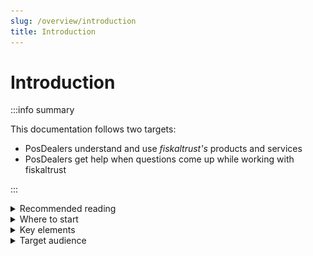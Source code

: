 ```yaml
---
slug: /overview/introduction
title: Introduction
---
```

# Introduction


:::info summary

This documentation follows two targets:

* PosDealers understand and use _fiskaltrust's_ products and services
* PosDealers get help when questions come up while working with fiskaltrust

:::
<details>
  <summary> Recommended reading</summary>  

| target audience                 |                    Overview                    |                  Get started                   |                  Buy / Resell                  |              Technical Operations              |              Information Sources               |
|---------------------------------|:----------------------------------------------:|:----------------------------------------------:|:----------------------------------------------:|:----------------------------------------------:|:----------------------------------------------:|
| **support staff**               | ![recommended](images/valid.png "recommended") | ![recommended](images/valid.png "recommended") | ![recommended](images/valid.png "recommended") | ![recommended](images/valid.png "recommended") | ![recommended](images/valid.png "recommended") |
| **pre-test or on-site rollout** |                <sup>**1**</sup>                |       ![invalid](images/valid.png "no")        |                      ---                       | ![recommended](images/valid.png "recommended") | ![recommended](images/valid.png "recommended") |
| **legal issues**                | ![recommended](images/valid.png "recommended") |                      ---                       |                <sup>**2**</sup>                |                      ---                       |                      ---                       |
| **purchase and sales**          |                <sup>**3**</sup>                |                      ---                       | ![recommended](images/valid.png "recommended") |                      ---                       |                      ---                       |

At least: | 
:---------|
**1** = `Architecture`, `Portal Management` |
**2** = `Framework Agreement` | 
**3** = `Business model` and `legal/data protection` |
  
</details>

<details>

  <summary> Where to start</summary>    


import Tabs from '@theme/Tabs';
import TabItem from '@theme/TabItem';

<Tabs>

  <TabItem value="myfirstcashbox" label="My First CashBox">

|start with|
|:------------:|
|[Architecture](../overview/architecture.md )|
|[fiskaltrust.Portal](../overview/management-portal.md)|
|[Sandbox](../getting-started/sandbox.md)|
|[Registration](../getting-started/registration.md)|
|[Roles](../getting-started/company-roles.md)|
|[My First Cashbox](../getting-started/my-first-cashbox.md)|

  </TabItem>

  <TabItem value="planningrollout" label="Planning Rollout">


|start with|
|:------------:|
|[My First Cashbox](../getting-started/my-first-cashbox.md) |
|[Scenarios](../technical-operations/scenarios.md) |
|Analysis of customer data: Numbers  |
|Estimation of products required  |
|Contact person for trial runs  |
|contrast of scenarios with conditions on site  |
|[Framework Agreement](../buy-resell/framework-agreement.md) |

  </TabItem>

  <TabItem value="buyresell" label="Buy / Resell">

|start with|
|:------------:|
|[Services](../overview/services.md) |
|[Business model](../overview/business-model.md) |
|[Legal / Data protection](../overview/legal-data-protection/fair-use-policy.md)  |
|[Products](../buy-resell/products.md) |
|[Framework Agreement](../buy-resell/framework-agreement.md)|
|[Shop](../buy-resell/shop.md)|
|consultation Rollout Planer|
|Negotiation framework-agreement|
  </TabItem>

  <TabItem value="pilotinstallation" label="Pilot Installation">

|start with|
|:------------:|
|[Overview Middleware](../technical-operations/middleware/overview.md) |
|[Onboarding](../getting-started/operator-onboarding/invitation-process.md)**1** |
|Analysis of conditions on site  |
|[Products](../buy-resell/products.md) |
|[Rollout Plans](../buy-resell/rollout-plans.md)|
|[Shop](../buy-resell/shop.md)|
|decision: Rollout Plans or Shop|
|[Network Troubleshooting](../technical-operations/troubleshooting/network-troubleshooting.md)|

**1** = at least _Invitation of a single PosOperator_

  </TabItem>

  <TabItem value="preparationrollout" label="Preparation Rollout">

|start with|
|:------------:|
|**MyFirst Cashbox**|
|[Onboarding](../getting-started/operator-onboarding/invitation-process.md)|
|**Planning Rollout**|
|**Buy / Resell**|
|**Pilot Installation**|
|[Templating](../technical-operations/rollout-automation/templates.md)|
|decision: Rollout Plans, Templating or Shop|

  </TabItem>

</Tabs>

 </details>

<details>
  <summary>Key elements</summary>  


| elements | description                                                                                                                |
|:----------------------|-------------------------------------------------------------------------------------------------------------------------------------|
|explanation |The introduction of each section consists of some general or background information    |
|work steps |Where to do what is explained with the help of screenshots. There you will find necessary buttons numbered with stamps(![Number 1](../images/numbers/1.png), ![Number 2](../images/numbers/2.png), ![Number 3](../images/numbers/3.png)). You will find these numbers again in the explanations of the work steps.   |
|videos |We show longer sequences of work steps as a short silent movie, where you control the playback speed and display size yourself. Here, the work steps are subsequently described in the sequence as in the video   |
|Country-specific information | In this documentation you will find the general work steps explained. Country-specific details can then be found in the sections marked with the country name. After selecting a section, the selected country is retained during your current session. |
</details>

<details>
  <summary> Target audience</summary>  


* Owners, employees and Shareholders of PosDealers
* Sales- or Account-Managers (purchase and sales)
* Technicians (pre-test, on-site rollout, maintenance)
* Support staff (troubleshooting)
* Lawyers (legal issues, data protection)

</details>

